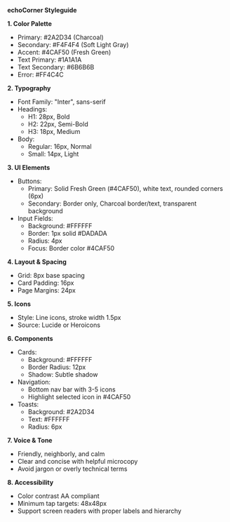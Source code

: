 **echoCorner Styleguide**

**1. Color Palette**
- Primary: #2A2D34 (Charcoal)
- Secondary: #F4F4F4 (Soft Light Gray)
- Accent: #4CAF50 (Fresh Green)
- Text Primary: #1A1A1A
- Text Secondary: #6B6B6B
- Error: #FF4C4C

**2. Typography**
- Font Family: "Inter", sans-serif
- Headings:
  - H1: 28px, Bold
  - H2: 22px, Semi-Bold
  - H3: 18px, Medium
- Body:
  - Regular: 16px, Normal
  - Small: 14px, Light

**3. UI Elements**
- Buttons:
  - Primary: Solid Fresh Green (#4CAF50), white text, rounded corners (6px)
  - Secondary: Border only, Charcoal border/text, transparent background
- Input Fields:
  - Background: #FFFFFF
  - Border: 1px solid #DADADA
  - Radius: 4px
  - Focus: Border color #4CAF50

**4. Layout & Spacing**
- Grid: 8px base spacing
- Card Padding: 16px
- Page Margins: 24px

**5. Icons**
- Style: Line icons, stroke width 1.5px
- Source: Lucide or Heroicons

**6. Components**
- Cards:
  - Background: #FFFFFF
  - Border Radius: 12px
  - Shadow: Subtle shadow
- Navigation:
  - Bottom nav bar with 3-5 icons
  - Highlight selected icon in #4CAF50
- Toasts:
  - Background: #2A2D34
  - Text: #FFFFFF
  - Radius: 6px

**7. Voice & Tone**
- Friendly, neighborly, and calm
- Clear and concise with helpful microcopy
- Avoid jargon or overly technical terms

**8. Accessibility**
- Color contrast AA compliant
- Minimum tap targets: 48x48px
- Support screen readers with proper labels and hierarchy

